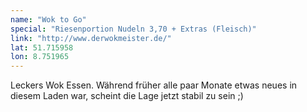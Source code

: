 ```yaml
---
name: "Wok to Go"
special: "Riesenportion Nudeln 3,70 + Extras (Fleisch)"
link: "http://www.derwokmeister.de/"
lat: 51.715958
lon: 8.751965
---
```

Leckers Wok Essen. Während früher alle paar Monate etwas neues in diesem Laden war, scheint die Lage jetzt stabil zu sein ;)

